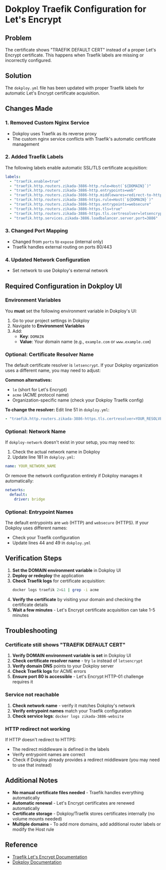 # Dokploy Traefik Configuration for Let's Encrypt

## Problem
The certificate shows "TRAEFIK DEFAULT CERT" instead of a proper Let's Encrypt certificate. This happens when Traefik labels are missing or incorrectly configured.

## Solution
The `dokploy.yml` file has been updated with proper Traefik labels for automatic Let's Encrypt certificate acquisition.

## Changes Made

### 1. Removed Custom Nginx Service
- Dokploy uses Traefik as its reverse proxy
- The custom nginx service conflicts with Traefik's automatic certificate management

### 2. Added Traefik Labels
The following labels enable automatic SSL/TLS certificate acquisition:

```yaml
labels:
  - "traefik.enable=true"
  - "traefik.http.routers.zikada-3886-http.rule=Host(`${DOMAIN}`)"
  - "traefik.http.routers.zikada-3886-http.entrypoints=web"
  - "traefik.http.routers.zikada-3886-http.middlewares=redirect-to-https"
  - "traefik.http.routers.zikada-3886-https.rule=Host(`${DOMAIN}`)"
  - "traefik.http.routers.zikada-3886-https.entrypoints=websecure"
  - "traefik.http.routers.zikada-3886-https.tls=true"
  - "traefik.http.routers.zikada-3886-https.tls.certresolver=letsencrypt"
  - "traefik.http.services.zikada-3886.loadbalancer.server.port=3886"
```

### 3. Changed Port Mapping
- Changed from `ports` to `expose` (internal only)
- Traefik handles external routing on ports 80/443

### 4. Updated Network Configuration
- Set network to use Dokploy's external network

## Required Configuration in Dokploy UI

### Environment Variables
You **must** set the following environment variable in Dokploy's UI:

1. Go to your project settings in Dokploy
2. Navigate to **Environment Variables**
3. Add:
   - **Key**: `DOMAIN`
   - **Value**: Your domain name (e.g., `example.com` or `www.example.com`)

### Optional: Certificate Resolver Name
The default certificate resolver is `letsencrypt`. If your Dokploy organization uses a different name, you may need to adjust:

**Common alternatives:**
- `le` (short for Let's Encrypt)
- `acme` (ACME protocol name)
- Organization-specific name (check your Dokploy Traefik config)

**To change the resolver:**
Edit line 51 in `dokploy.yml`:
```yaml
- "traefik.http.routers.zikada-3886-https.tls.certresolver=YOUR_RESOLVER_NAME"
```

### Optional: Network Name
If `dokploy-network` doesn't exist in your setup, you may need to:
1. Check the actual network name in Dokploy
2. Update line 181 in `dokploy.yml`:
```yaml
name: YOUR_NETWORK_NAME
```

Or remove the network configuration entirely if Dokploy manages it automatically:
```yaml
networks:
  default:
    driver: bridge
```

### Optional: Entrypoint Names
The default entrypoints are `web` (HTTP) and `websecure` (HTTPS). If your Dokploy uses different names:
- Check your Traefik configuration
- Update lines 44 and 49 in `dokploy.yml`

## Verification Steps

1. **Set the DOMAIN environment variable** in Dokploy UI
2. **Deploy or redeploy** the application
3. **Check Traefik logs** for certificate acquisition:
   ```bash
   docker logs traefik 2>&1 | grep -i acme
   ```
4. **Verify the certificate** by visiting your domain and checking the certificate details
5. **Wait a few minutes** - Let's Encrypt certificate acquisition can take 1-5 minutes

## Troubleshooting

### Certificate still shows "TRAEFIK DEFAULT CERT"

1. **Verify DOMAIN environment variable is set** in Dokploy UI
2. **Check certificate resolver name** - try `le` instead of `letsencrypt`
3. **Verify domain DNS** points to your Dokploy server
4. **Check Traefik logs** for ACME errors
5. **Ensure port 80 is accessible** - Let's Encrypt HTTP-01 challenge requires it

### Service not reachable

1. **Check network name** - verify it matches Dokploy's network
2. **Verify entrypoint names** match your Traefik configuration
3. **Check service logs**: `docker logs zikada-3886-website`

### HTTP redirect not working

If HTTP doesn't redirect to HTTPS:
- The redirect middleware is defined in the labels
- Verify entrypoint names are correct
- Check if Dokploy already provides a redirect middleware (you may need to use that instead)

## Additional Notes

- **No manual certificate files needed** - Traefik handles everything automatically
- **Automatic renewal** - Let's Encrypt certificates are renewed automatically
- **Certificate storage** - Dokploy/Traefik stores certificates internally (no volume mounts needed)
- **Multiple domains** - To add more domains, add additional router labels or modify the Host rule

## Reference

- [Traefik Let's Encrypt Documentation](https://doc.traefik.io/traefik/v2.11/https/acme/)
- [Dokploy Documentation](https://dokploy.com/docs)

